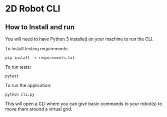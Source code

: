 # 2D Robot CLI

## How to Install and run
You will need to have Python 3 installed on your machine to run the CLI.

To install testing requirements:

```
pip install -r requirements.txt
```

To run tests:

```
pytest
```


To run the application:

```
python cli.py
```

This will open a CLI where you can give basic commands to your robot(s) to move them 
around a virtual grid. 
